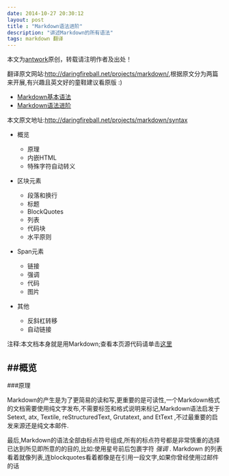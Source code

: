 ```yaml
---
date: 2014-10-27 20:30:12
layout: post
title : "Markdown语法进阶"
description: "讲述Markdown的所有语法"
tags: markdown 翻译
---
```


本文为[antwork](http://antwork.github.io)原创，转载请注明作者及出处！

翻译原文网站:<http://daringfireball.net/projects/markdown/>,根据原文分为两篇来开展,有兴趣且英文好的童鞋建议看原版 :)

- [Markdown基本语法](site.baseurl/2014/10/27/markdown2.md)   
- [Markdown语法进阶](site.baseurl/2014/10/27/markdown3.md)  


本文原文地址:<http://daringfireball.net/projects/markdown/syntax>

* 概览
  * 原理
  * 内嵌HTML
  * 特殊字符自动转义

* 区块元素
  * 段落和换行  
  * 标题  
  * BlockQuotes  
  * 列表
  * 代码块  
  * 水平原则  

* Span元素
  * 链接  
  * 强调  
  * 代码  
  * 图片  

* 其他 
  * 反斜杠转移
  * 自动链接 

注释:本文档本身就是用Markdown;查看本页源代码请单击[这里](http://daringfireball.net/projects/markdown/syntax.text)
   

##概览
-----

###原理

Markdown的产生是为了更简易的读和写,更重要的是可读性,一个Markdown格式的文档需要使用纯文字发布,不需要标签和格式说明来标记,Markdown语法启发于Setext, atx, Textile, reStructuredText, Grutatext, and EtText ,不过最重要的启发来源还是纯文本邮件.

最后,Markdown的语法全部由标点符号组成,所有的标点符号都是非常慎重的选择已达到所见即所意的的目的,比如:使用星号前后包裹字符 *强调* . Markdown 的列表看着就像列表,连blockquotes看着都像是在引用一段文字,如果你曾经使用过邮件的话



